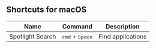 ## Shortcuts for macOS

| Name             | Command                           | Description       |
|------------------|-----------------------------------|-------------------|
| Spotlight Search | <kbd>cmd</kbd> + <kbd>Space</kbd> | Find applications |
